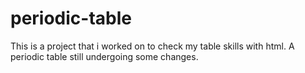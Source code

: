 # periodic-table
This is a project that i worked on to check my table skills with html.
A periodic table still undergoing some changes.

